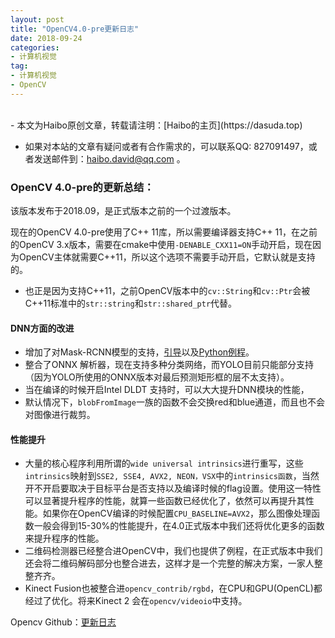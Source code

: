 ```yaml
---
layout: post
title: "OpenCV4.0-pre更新日志"
date: 2018-09-24
categories:
- 计算机视觉
tag:
- 计算机视觉
- OpenCV
---
```


<br>
- 本文为Haibo原创文章，转载请注明：[Haibo的主页](https://dasuda.top)

- 如果对本站的文章有疑问或者有合作需求的，可以联系QQ: 827091497，或者发送邮件到：[haibo.david@qq.com](mailto:haibo.david@qq.com) 。

### OpenCV 4.0-pre的更新总结：

该版本发布于2018.09，是正式版本之前的一个过渡版本。

现在的OpenCV 4.0-pre使用了C++ 11库，所以需要编译器支持C++ 11，在之前的OpenCV 3.x版本，需要在cmake中使用`-DENABLE_CXX11=ON`手动开启，现在因为OpenCV主体就需要C++11，所以这个选项不需要手动开启，它默认就是支持的。
- 也正是因为支持C++11，之前OpenCV版本中的`cv::String`和`cv::Ptr`会被C++11标准中的`str::string`和`str::shared_ptr`代替。

#### DNN方面的改进

- 增加了对Mask-RCNN模型的支持，[引导](https://github.com/opencv/opencv/wiki/TensorFlow-Object-Detection-API)以及[Python例程](https://github.com/opencv/opencv/blob/master/samples/dnn/mask_rcnn.py)。
- 整合了ONNX 解析器，现在支持多种分类网络，而YOLO目前只能部分支持（因为YOLO所使用的ONNX版本对最后预测矩形框的层不太支持）。
- 当在编译的时候开启Intel DLDT 支持时，可以大大提升DNN模块的性能，
- 默认情况下，`blobFromImage`一族的函数不会交换red和blue通道，而且也不会对图像进行裁剪。

#### 性能提升

- 大量的核心程序利用所谓的`wide universal intrinsics`进行重写，这些`intrinsics`映射到`SSE2, SSE4, AVX2, NEON，VSX`中的`intrinsics函数`，当然开不开启要取决于目标平台是否支持以及编译时候的flag设置。使用这一特性可以显著提升程序的性能，就算一些函数已经优化了，依然可以再提升其性能。如果你在OpenCV编译的时候配置`CPU_BASELINE=AVX2`，那么图像处理函数一般会得到15-30%的性能提升，在4.0正式版本中我们还将优化更多的函数来提升程序的性能。
- 二维码检测器已经整合进OpenCV中，我们也提供了例程，在正式版本中我们还会将二维码解码部分也整合进去，这样才是一个完整的解决方案，一家人整整齐齐。
- Kinect Fusion也被整合进`opencv_contrib/rgbd`，在CPU和GPU(OpenCL)都经过了优化。将来Kinect 2 会在`opencv/videoio`中支持。

Opencv Github：[更新日志](https://github.com/opencv/opencv/wiki/ChangeLog)

